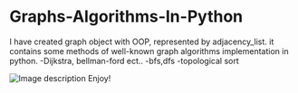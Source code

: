# Graphs-Algorithms-In-Python
I have created graph object with OOP, represented by adjacency_list.
it contains some methods of well-known graph algorithms implementation in python. 
-Dijkstra, bellman-ford ect..
-bfs,dfs
-topological sort

![Image description](https://github.com/Haimzis/Graphs-Algorithms-In-Python/blob/master/agraph.png)
Enjoy!
